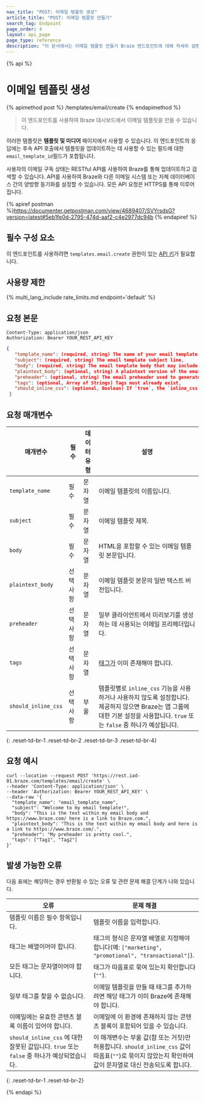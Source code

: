 ```yaml
---
nav_title: "POST: 이메일 템플릿 생성"
article_title: "POST: 이메일 템플릿 만들기"
search_tag: Endpoint
page_order: 4
layout: api_page
page_type: reference
description: "이 문서에서는 이메일 템플릿 만들기 Braze 엔드포인트에 대해 자세히 설명합니다."
---
```

{% api %}
# 이메일 템플릿 생성
{% apimethod post %}
/templates/email/create
{% endapimethod %}

> 이 엔드포인트를 사용하여 Braze 대시보드에서 이메일 템플릿을 만들 수 있습니다. 

이러한 템플릿은 **템플릿 및 미디어** 페이지에서 사용할 수 있습니다. 이 엔드포인트의 응답에는 후속 API 호출에서 템플릿을 업데이트하는 데 사용할 수 있는 필드에 대한 `email_template_id`필드가 포함됩니다.

사용자의 이메일 구독 상태는 RESTful API를 사용하여 Braze를 통해 업데이트하고 검색할 수 있습니다. API를 사용하여 Braze와 다른 이메일 시스템 또는 자체 데이터베이스 간의 양방향 동기화를 설정할 수 있습니다. 모든 API 요청은 HTTPS를 통해 이루어집니다.

{% apiref postman %}https://documenter.getpostman.com/view/4689407/SVYrsdsG?version=latest#5eb1fe0d-2795-474d-aaf2-c4e2977dc94b {% endapiref %}

## 필수 구성 요소
이 엔드포인트를 사용하려면 `templates.email.create` 권한이 있는 [API 키]({{site.baseurl}}/api/api_key/)가 필요합니다.

## 사용량 제한

{% multi_lang_include rate_limits.md endpoint='default' %}

## 요청 본문

```
Content-Type: application/json
Authorization: Bearer YOUR_REST_API_KEY
```

```json
{
   "template_name": (required, string) The name of your email template,
   "subject": (required, string) The email template subject line,
   "body": (required, string) The email template body that may include HTML,
   "plaintext_body": (optional, string) A plaintext version of the email template body,
   "preheader": (optional, string) The email preheader used to generate previews in some clients,
   "tags": (optional, Array of Strings) Tags must already exist,
   "should_inline_css": (optional, Boolean) If `true`, the `inline_css` feature is used on this template.
 }
```

## 요청 매개변수

| 매개변수 | 필수 | 데이터 유형 | 설명 |
| --------- | ---------| --------- | ----------- |
|`template_name`|필수|문자열|이메일 템플릿의 이름입니다.|
|`subject`|필수|문자열|이메일 템플릿 제목.|
|`body`|필수|문자열|HTML을 포함할 수 있는 이메일 템플릿 본문입니다.|
|`plaintext_body`|선택 사항|문자열|이메일 템플릿 본문의 일반 텍스트 버전입니다.|
|`preheader`|선택 사항|문자열|일부 클라이언트에서 미리보기를 생성하는 데 사용되는 이메일 프리헤더입니다.|
|`tags`|선택 사항|문자열|[태그가]({{site.baseurl}}/user_guide/administrative/app_settings/manage_app_group/tags/) 이미 존재해야 합니다.|
|`should_inline_css`|선택 사항|부울|템플릿별로 `inline_css` 기능을 사용하거나 사용하지 않도록 설정합니다. 제공하지 않으면 Braze는 앱 그룹에 대한 기본 설정을 사용합니다. `true` 또는 `false` 중 하나가 예상됩니다.|
{: .reset-td-br-1 .reset-td-br-2 .reset-td-br-3  .reset-td-br-4}


## 요청 예시
```
curl --location --request POST 'https://rest.iad-01.braze.com/templates/email/create' \
--header 'Content-Type: application/json' \
--header 'Authorization: Bearer YOUR_REST_API_KEY' \
--data-raw '{
  "template_name": "email_template_name",
  "subject": "Welcome to my email template!",
  "body": "This is the text within my email body and https://www.braze.com/ here is a link to Braze.com.",
  "plaintext_body": "This is the text within my email body and here is a link to https://www.braze.com/.",
  "preheader": "My preheader is pretty cool.",
  "tags": ["Tag1", "Tag2"]
}'
```

## 발생 가능한 오류

다음 표에는 해당하는 경우 반환될 수 있는 오류 및 관련 문제 해결 단계가 나와 있습니다.

| 오류 | 문제 해결 |
| --- | --- |
| 템플릿 이름은 필수 항목입니다. | 템플릿 이름을 입력합니다. |
| 태그는 배열이어야 합니다. | 태그의 형식은 문자열 배열로 지정해야 합니다(예: `["marketing", "promotional", "transactional"]`). |
| 모든 태그는 문자열이어야 합니다. | 태그가 따옴표로 묶여 있는지 확인합니다(`""`). |
| 일부 태그를 찾을 수 없습니다. | 이메일 템플릿을 만들 때 태그를 추가하려면 해당 태그가 이미 Braze에 존재해야 합니다. |
| 이메일에는 유효한 콘텐츠 블록 이름이 있어야 합니다. | 이메일에 이 환경에 존재하지 않는 콘텐츠 블록이 포함되어 있을 수 있습니다. |
| `should_inline_css` 에 대한 잘못된 값입니다. `true` 또는 `false` 중 하나가 예상되었습니다. | 이 매개변수는 부울 값(참 또는 거짓)만 허용합니다. `should_inline_css` 값이 따옴표(`""`)로 묶이지 않았는지 확인하여 값이 문자열로 대신 전송되도록 합니다. |
{: .reset-td-br-1 .reset-td-br-2}

{% endapi %}
